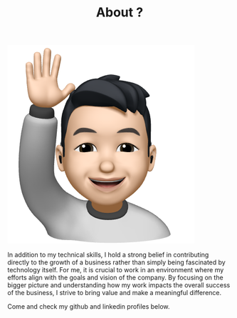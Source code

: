 ﻿---
title: "About ?"
layout: single
permalink: /about/
author_profile: false
---

![hello_mimoticon_img](/assets/images/bio_hello.png)

In addition to my technical skills, I hold a strong belief in contributing directly to the growth of a business rather than simply being fascinated by technology itself. For me, it is crucial to work in an environment where my efforts align with the goals and vision of the company. By focusing on the bigger picture and understanding how my work impacts the overall success of the business, I strive to bring value and make a meaningful difference.

Come and check my github and linkedin profiles below.
